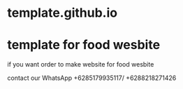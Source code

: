# template.github.io

template for food wesbite
=====================================

if you want order to make website for food wesbite

contact our WhatsApp +6285179935117/ +6288218271426